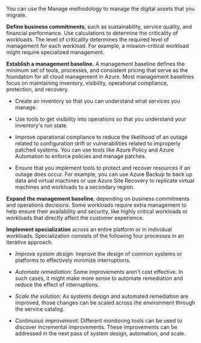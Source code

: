 You can use the Manage methodology to manage the digital assets that you migrate.

**Define business commitments**, such as sustainability, service quality, and financial performance. Use calculations to determine the criticality of workloads. The level of criticality determines the required level of management for each workload. For example, a mission-critical workload might require specialized management.

**Establish a management baseline.** A management baseline defines the minimum set of tools, processes, and consistent pricing that serve as the foundation for all cloud management in Azure. Most management baselines focus on maintaining inventory, visibility, operational compliance, protection, and recovery.

- Create an inventory so that you can understand what services you manage.

- Use tools to get visibility into operations so that you understand your inventory's run state.
- Improve operational compliance to reduce the likelihood of an outage related to configuration drift or vulnerabilities related to improperly patched systems. You can use tools like Azure Policy and Azure Automation to enforce policies and manage patches.
- Ensure that you implement tools to protect and recover resources if an outage does occur. For example, you can use Azure Backup to back up data and virtual machines or use Azure Site Recovery to replicate virtual machines and workloads to a secondary region.

**Expand the management baseline**, depending on business commitments and operations decisions. Some workloads require extra management to help ensure their availability and security, like highly critical workloads or workloads that directly affect the customer experience.

**Implement specialization** across an entire platform or in individual workloads. Specialization consists of the following four processes in an iterative approach.

- *Improve system design:* Improve the design of common systems or platforms to effectively minimize interruptions.

- *Automate remediation:* Some improvements aren't cost effective. In such cases, it might make more sense to automate remediation and reduce the effect of interruptions.
- *Scale the solution:* As systems design and automated remediation are improved, those changes can be scaled across the environment through the service catalog.
- *Continuous improvement:* Different monitoring tools can be used to discover incremental improvements. These improvements can be addressed in the next pass of system design, automation, and scale.
